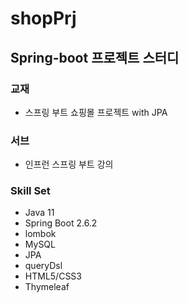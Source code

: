# shopPrj

## Spring-boot 프로젝트 스터디

### 교재
- 스프링 부트 쇼핑몰 프로젝트 with JPA

### 서브
- 인프런 스프링 부트 강의

### Skill Set
- Java 11
- Spring Boot 2.6.2
- lombok
- MySQL
- JPA
- queryDsl
- HTML5/CSS3
- Thymeleaf
